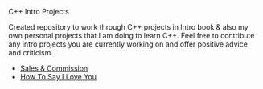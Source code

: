 C++ Intro Projects

Created repository to work through C++ projects in Intro book & also my own personal projects that I am doing to learn C++. Feel
free to contribute any intro projects you are currently working on and offer positive advice and criticism.

* [Sales & Commission](https://github.com/caledelaura/cppintroprojectsinbook/blob/master/sales%26commission)
* [How To Say I Love You](https://github.com/caledelaura/cppintroprojectsinbook/blob/master/howtosayiloveyou)
